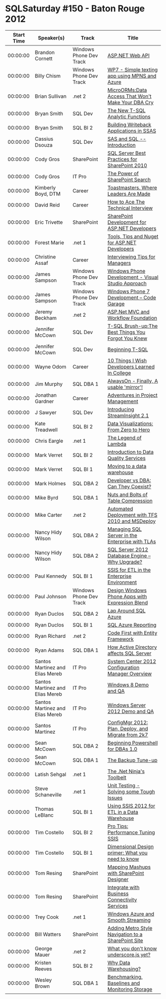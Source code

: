 # SQLSaturday #150 - Baton Rouge 2012
Start Time|Speaker(s)|Track|Title
---|---|---|---
00:00:00|Brandon Cornett|Windows Phone Dev Track |[ASP.NET Web API](10175.md)
00:00:00|Billy Chism|Windows Phone Dev Track |[WP7 - Simple texting app using MPNS and Azure](10470.md)
00:00:00|Brian Sullivan|.net 2|[MicroORMs:Data Access That Won't Make Your DBA Cry](10533.md)
00:00:00|Bryan Smith|SQL Dev|[The New T-SQL Analytic Functions](11057.md)
00:00:00|Bryan Smith|SQL BI 2|[Building Writeback Applications in SSAS](11058.md)
00:00:00|Cassius Dsouza|SQL Dev|[SAS and SQL -- Introduction](11373.md)
00:00:00|Cody Gros|SharePoint|[SQL Server Best Practices for SharePoint 2010](11737.md)
00:00:00|Cody Gros|IT Pro|[The Power of SharePoint Search](11743.md)
00:00:00|Kimberly Boyd, DTM|Career|[Toastmasters. Where Leaders Are Made](12128.md)
00:00:00|David Reid|Career|[How to Ace The Technical Interview](12319.md)
00:00:00|Eric Trivette|SharePoint|[SharePoint Development for ASP.NET Developers](13999.md)
00:00:00|Forest Marie|.net 1|[Tools, Tips and Nuget for ASP.NET Developers](14304.md)
00:00:00|Christine Assaf|Career|[Interviewing Tips for Managers](15027.md)
00:00:00|James Sampson|Windows Phone Dev Track |[Windows Phone Development - Visual Studio Approach](15535.md)
00:00:00|James Sampson|Windows Phone Dev Track |[Windows Phone 7 Development – Code Garage](15536.md)
00:00:00|Jeremy Beckham|.net 2|[ASP.Net MVC and Workflow Foundation](16035.md)
00:00:00|Jennifer McCown|SQL Dev|[T-SQL Brush-up:The Best Things You Forgot You Knew](16482.md)
00:00:00|Jennifer McCown|SQL Dev|[Beginning T-SQL](16483.md)
00:00:00|Wayne Odom|Career|[10 Things I Wish Developers Learned In College](16620.md)
00:00:00|Jim Murphy|SQL DBA 1|[AlwaysOn - Finally, A usable 'mirror'!](16807.md)
00:00:00|Jonathan Gardner|Career|[Adventures in Project Management](17327.md)
00:00:00|J Sawyer|SQL Dev|[Introducing StreamInsight 2.1](17637.md)
00:00:00|Kate  Treadwell|SQL BI 2|[Data Visualizations: From Zero to Hero](17965.md)
00:00:00|Chris Eargle|.net 1|[The Legend of Lambda](18662.md)
00:00:00|Mark Verret|SQL BI 2|[Introduction to Data Quality Services](19622.md)
00:00:00|Mark Verret|SQL BI 1|[Moving to a data warehouse](19623.md)
00:00:00|Mark Holmes|SQL DBA 2|[Developer vs DBA: Can They Coexist?](19630.md)
00:00:00|Mike Byrd|SQL DBA 1|[Nuts and Bolts of Table Compression](19943.md)
00:00:00|Mike Carter|.net 2|[Automated Deployment with TFS 2010 and MSDeploy](20431.md)
00:00:00|Nancy Hidy Wilson|SQL DBA 2|[Managing SQL Server in the Enterprise with TLAs](21292.md)
00:00:00|Nancy Hidy Wilson|SQL DBA 2|[SQL Server 2012 Database Engine – Why Upgrade?](21294.md)
00:00:00|Paul Kennedy|SQL BI 1|[SSIS for ETL in the Enterprise Environment](21777.md)
00:00:00|Paul Johnson|Windows Phone Dev Track |[Design Windows Phone Apps with Expression Blend](22168.md)
00:00:00|Ryan Duclos|SQL DBA 2|[Lap Around SQL Azure](22741.md)
00:00:00|Ryan Duclos|SQL BI 1|[SQL Azure Reporting](22742.md)
00:00:00|Ryan Richard|.net 2|[Code First with Entity Framework](23707.md)
00:00:00|Ryan Adams|SQL DBA 1|[How Active Directory affects SQL Server](23712.md)
00:00:00|Santos Martinez and Elias Mereb|IT Pro|[System Center 2012 Configuration Manager Overview](23886.md)
00:00:00|Santos Martinez and Elias Mereb|IT Pro|[Windows 8 Demo and QA](23887.md)
00:00:00|Santos Martinez and Elias Mereb|IT Pro|[Windows Server 2012 Demo and QA](23888.md)
00:00:00|Santos Martinez|IT Pro|[ConfigMgr 2012: Plan, Deploy, and Migrate from 2k7](23971.md)
00:00:00|Sean McCown|SQL DBA 2|[Beginning Powershell for DBAs 1.0](24267.md)
00:00:00|Sean McCown|SQL DBA 1|[The Backup Tune-up](24269.md)
00:00:00|Latish Sehgal|.net 1|[The .Net Ninja's Toolbelt](24299.md)
00:00:00|Steve Schaneville|.net 1|[Unit Testing - Solving some Tough Issues](25307.md)
00:00:00|Thomas LeBlanc|SQL BI 1|[Using SSIS 2012 for ETL in a Data Warehouse](26513.md)
00:00:00|Tim Costello|SQL BI 2|[Pro Tips:  Performance Tuning SSIS](26782.md)
00:00:00|Tim Costello|SQL BI 1|[Dimensional Design primer:  What you need to know](26783.md)
00:00:00|Tom Resing|SharePoint|[Mapping Mashups with SharePoint Designer](26989.md)
00:00:00|Tom Resing|SharePoint|[Integrate with Business Connectivity Services](26990.md)
00:00:00|Trey Cook|.net 1|[Windows Azure and Smooth Streaming](27111.md)
00:00:00|Bill Watters|SharePoint|[Adding Metro Style Navigation to a SharePoint Site](27672.md)
00:00:00|George Mauer|.net 2|[What you don't know underscore.js yet?](34635.md)
00:00:00|Kristen Reeves|SQL BI 2|[Why Data Warehousing?](34710.md)
00:00:00|Wesley Brown|SQL DBA 1|[Benchmarking, Baselines and Monitoring Storage](9028.md)
